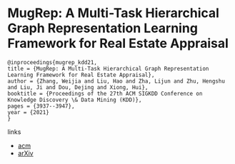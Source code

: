 # MugRep: A Multi-Task Hierarchical Graph Representation Learning Framework for Real Estate Appraisal

```
@inproceedings{mugrep_kdd21,
title = {MugRep: A Multi-Task Hierarchical Graph Representation Learning Framework for Real Estate Appraisal},
author = {Zhang, Weijia and Liu, Hao and Zha, Lijun and Zhu, Hengshu and Liu, Ji and Dou, Dejing and Xiong, Hui},
booktitle = {Proceedings of the 27th ACM SIGKDD Conference on Knowledge Discovery \& Data Mining (KDD)},
pages = {3937--3947},
year = {2021}
}
```

links
- [acm](https://dl.acm.org/doi/10.1145/3447548.3467187)
- [arXiv](https://arxiv.org/abs/2107.05180)

